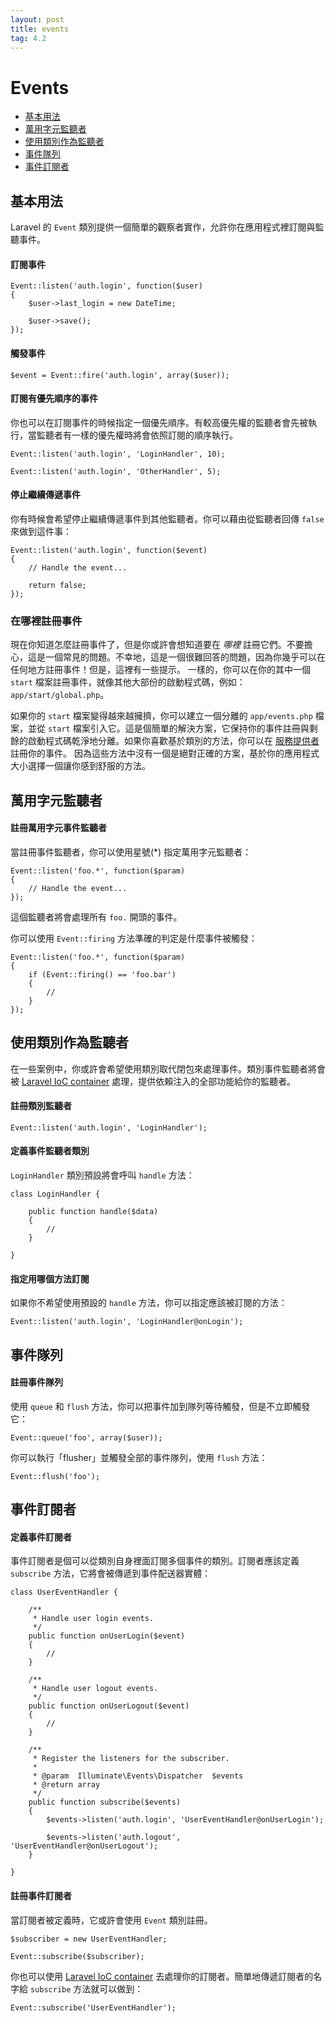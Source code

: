 ```yaml
---
layout: post
title: events
tag: 4.2
---
```

# Events

- [基本用法](#basic-usage)
- [萬用字元監聽者](#wildcard-listeners)
- [使用類別作為監聽者](#using-classes-as-listeners)
- [事件隊列](#queued-events)
- [事件訂閱者](#event-subscribers)

<a name="basic-usage"></a>
## 基本用法

Laravel 的 `Event` 類別提供一個簡單的觀察者實作，允許你在應用程式裡訂閱與監聽事件。

#### 訂閱事件

	Event::listen('auth.login', function($user)
	{
		$user->last_login = new DateTime;

		$user->save();
	});

#### 觸發事件

	$event = Event::fire('auth.login', array($user));

#### 訂閱有優先順序的事件

你也可以在訂閱事件的時候指定一個優先順序。有較高優先權的監聽者會先被執行，當監聽者有一樣的優先權時將會依照訂閱的順序執行。

	Event::listen('auth.login', 'LoginHandler', 10);

	Event::listen('auth.login', 'OtherHandler', 5);

#### 停止繼續傳遞事件

你有時候會希望停止繼續傳遞事件到其他監聽者。你可以藉由從監聽者回傳 `false` 來做到這件事：

	Event::listen('auth.login', function($event)
	{
		// Handle the event...

		return false;
	});

### 在哪裡註冊事件

現在你知道怎麼註冊事件了，但是你或許會想知道要在 _哪裡_ 註冊它們。不要擔心，這是一個常見的問題。不幸地，這是一個很難回答的問題，因為你幾乎可以在任何地方註冊事件！但是，這裡有一些提示。 一樣的，你可以在你的其中一個 `start` 檔案註冊事件，就像其他大部份的啟動程式碼，例如：`app/start/global.php`。

如果你的 `start` 檔案變得越來越擁擠，你可以建立一個分離的 `app/events.php` 檔案，並從 `start` 檔案引入它。這是個簡單的解決方案，它保持你的事件註冊與剩餘的啟動程式碼乾淨地分離。如果你喜歡基於類別的方法，你可以在 [服務提供者](/docs/ioc#service-providers) 註冊你的事件。 因為這些方法中沒有一個是絕對正確的方案，基於你的應用程式大小選擇一個讓你感到舒服的方法。

<a name="wildcard-listeners"></a>
## 萬用字元監聽者

#### 註冊萬用字元事件監聽者

當註冊事件監聽者，你可以使用星號(*) 指定萬用字元監聽者：

	Event::listen('foo.*', function($param)
	{
		// Handle the event...
	});

這個監聽者將會處理所有 `foo.` 開頭的事件。

你可以使用 `Event::firing` 方法準確的判定是什麼事件被觸發：

	Event::listen('foo.*', function($param)
	{
		if (Event::firing() == 'foo.bar')
		{
			//
		}
	});

<a name="using-classes-as-listeners"></a>
## 使用類別作為監聽者

在一些案例中，你或許會希望使用類別取代閉包來處理事件。類別事件監聽者將會被 [Laravel IoC container](/docs/ioc) 處理，提供依賴注入的全部功能給你的監聽者。

#### 註冊類別監聽者

	Event::listen('auth.login', 'LoginHandler');

#### 定義事件監聽者類別

`LoginHandler` 類別預設將會呼叫 `handle` 方法：

	class LoginHandler {

		public function handle($data)
		{
			//
		}

	}

#### 指定用哪個方法訂閱

如果你不希望使用預設的 `handle` 方法，你可以指定應該被訂閱的方法：

	Event::listen('auth.login', 'LoginHandler@onLogin');

<a name="queued-events"></a>
## 事件隊列

#### 註冊事件隊列

使用 `queue` 和 `flush` 方法，你可以把事件加到隊列等待觸發，但是不立即觸發它：

	Event::queue('foo', array($user));

你可以執行「flusher」並觸發全部的事件隊列，使用 `flush` 方法：

	Event::flush('foo');

<a name="event-subscribers"></a>
## 事件訂閱者

#### 定義事件訂閱者

事件訂閱者是個可以從類別自身裡面訂閱多個事件的類別。訂閱者應該定義 `subscribe` 方法，它將會被傳遞到事件配送器實體：

	class UserEventHandler {

		/**
		 * Handle user login events.
		 */
		public function onUserLogin($event)
		{
			//
		}

		/**
		 * Handle user logout events.
		 */
		public function onUserLogout($event)
		{
			//
		}

		/**
		 * Register the listeners for the subscriber.
		 *
		 * @param  Illuminate\Events\Dispatcher  $events
		 * @return array
		 */
		public function subscribe($events)
		{
			$events->listen('auth.login', 'UserEventHandler@onUserLogin');

			$events->listen('auth.logout', 'UserEventHandler@onUserLogout');
		}

	}

#### 註冊事件訂閱者

當訂閱者被定義時，它或許會使用 `Event` 類別註冊。

	$subscriber = new UserEventHandler;

	Event::subscribe($subscriber);

你也可以使用 [Laravel IoC container](/docs/ioc) 去處理你的訂閱者。簡單地傳遞訂閱者的名字給 `subscribe` 方法就可以做到：

	Event::subscribe('UserEventHandler');

